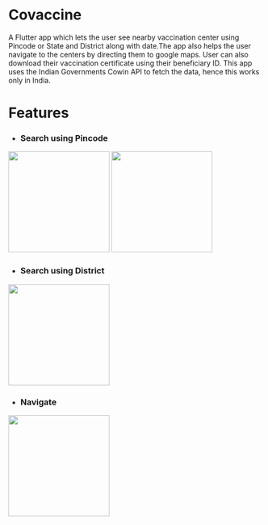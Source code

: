 # Covaccine

A Flutter app which lets the user see nearby vaccination center using Pincode or State and District along with date.The app also helps the user navigate to the centers by directing them to google maps. User can also download their vaccination certificate using their beneficiary ID. This app uses the Indian Governments Cowin API to fetch the data, hence this works only in India.

# Features

* ### Search using Pincode
 <p>
<img src = "https://user-images.githubusercontent.com/72706598/152361566-ddeeed38-0e28-41b4-a127-e84a1e901b87.jpeg" width="200" />
  
<img src = "https://user-images.githubusercontent.com/72706598/152361571-071b84d2-9f34-465b-ad55-41314f390639.jpeg" width="200" />
</p>


* ### Search using District
<img src = "https://user-images.githubusercontent.com/72706598/152365887-9d78d602-a49b-432e-9e3d-d238c08988f9.jpeg" width="200" />

* ### Navigate
<img src = "https://user-images.githubusercontent.com/72706598/152367392-ac3d6cbc-4f28-44c8-8a3b-819fccdd5600.gif" width="200" />

